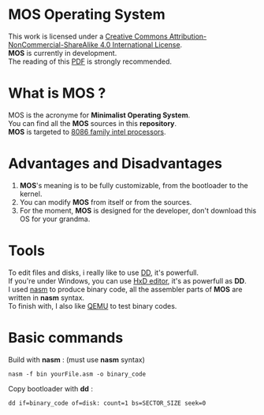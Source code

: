 # MOS Operating System
This work is licensed under a [Creative Commons Attribution-NonCommercial-ShareAlike 4.0 International License](https://creativecommons.org/licenses/by-nc-sa/4.0/).</br>
**MOS** is currently in development.</br>
The reading of this [PDF](http://www.cs.bham.ac.uk/~exr/lectures/opsys/10_11/lectures/os-dev.pdf) is strongly recommended.
# What is MOS ?
MOS is the acronyme for **Minimalist Operating System**.</br>
You can find all the **MOS** sources in this **repository**.</br>
**MOS** is targeted to [8086 family intel processors](https://en.wikipedia.org/wiki/Intel_8086).</br>
# Advantages and Disadvantages
1. **MOS**'s meaning is to be fully customizable, from the bootloader to the kernel.</br>
2. You can modify **MOS** from itself or from the sources.</br>
3. For the moment, **MOS** is designed for the developer, don't download this OS for your grandma.</br>
# Tools
To edit files and disks, i really like to use [DD](https://fr.wikipedia.org/wiki/Dd_(Unix)), it's powerfull.</br>
If you're under Windows, you can use [HxD editor](https://mh-nexus.de/en/hxd/), it's as powerfull as **DD**.</br>
I used [nasm](http://www.nasm.us/) to produce binary code, all the assembler parts of **MOS** are written in **nasm** syntax.</br>
To finish with, I also like [QEMU](http://wiki.qemu.org/Main_Page) to test binary codes.
# Basic commands 
Build with **nasm** : (must use **nasm** syntax)
```batch
nasm -f bin yourFile.asm -o binary_code
```
Copy bootloader with **dd** :
```batch
dd if=binary_code of=disk: count=1 bs=SECTOR_SIZE seek=0
```
